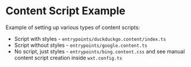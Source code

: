 # Content Script Example

Example of setting up various types of content scripts:

- Script with styles - `entrypoints/duckduckgo.content/index.ts`
- Script without styles - `entrypoints/google.content.ts`
- No script, just styles - `entrypoints/bing.content.css` and see manual content script creation inside `wxt.config.ts`
